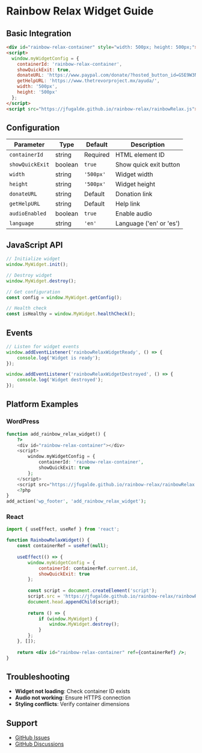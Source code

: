 # Rainbow Relax Widget Guide

## Basic Integration

```html
<div id="rainbow-relax-container" style="width: 500px; height: 500px;"></div>
<script>
  window.myWidgetConfig = {
    containerId: 'rainbow-relax-container',
    showQuickExit: true,
    donateURL: 'https://www.paypal.com/donate/?hosted_button_id=G5E9W3NZ8D7WW',
    getHelpURL: 'https://www.thetrevorproject.mx/ayuda/',
    width: '500px',
    height: '500px'
  };
</script>
<script src="https://jfugalde.github.io/rainbow-relax/rainbowRelax.js"></script>
```

## Configuration

| Parameter       | Type    | Default   | Description             |
| --------------- | ------- | --------- | ----------------------- |
| `containerId`   | string  | Required  | HTML element ID         |
| `showQuickExit` | boolean | `true`    | Show quick exit button  |
| `width`         | string  | `'500px'` | Widget width            |
| `height`        | string  | `'500px'` | Widget height           |
| `donateURL`     | string  | Default   | Donation link           |
| `getHelpURL`    | string  | Default   | Help link               |
| `audioEnabled`  | boolean | `true`    | Enable audio            |
| `language`      | string  | `'en'`    | Language ('en' or 'es') |

## JavaScript API

```javascript
// Initialize widget
window.MyWidget.init();

// Destroy widget
window.MyWidget.destroy();

// Get configuration
const config = window.MyWidget.getConfig();

// Health check
const isHealthy = window.MyWidget.healthCheck();
```

## Events

```javascript
// Listen for widget events
window.addEventListener('rainbowRelaxWidgetReady', () => {
    console.log('Widget is ready');
});

window.addEventListener('rainbowRelaxWidgetDestroyed', () => {
    console.log('Widget destroyed');
});
```

## Platform Examples

### WordPress
```php
function add_rainbow_relax_widget() {
    ?>
    <div id="rainbow-relax-container"></div>
    <script>
        window.myWidgetConfig = {
            containerId: 'rainbow-relax-container',
            showQuickExit: true
        };
    </script>
    <script src="https://jfugalde.github.io/rainbow-relax/rainbowRelax.js"></script>
    <?php
}
add_action('wp_footer', 'add_rainbow_relax_widget');
```

### React
```jsx
import { useEffect, useRef } from 'react';

function RainbowRelaxWidget() {
    const containerRef = useRef(null);
    
    useEffect(() => {
        window.myWidgetConfig = {
            containerId: containerRef.current.id,
            showQuickExit: true
        };
        
        const script = document.createElement('script');
        script.src = 'https://jfugalde.github.io/rainbow-relax/rainbowRelax.js';
        document.head.appendChild(script);
        
        return () => {
            if (window.MyWidget) {
                window.MyWidget.destroy();
            }
        };
    }, []);
    
    return <div id="rainbow-relax-container" ref={containerRef} />;
}
```

## Troubleshooting

- **Widget not loading**: Check container ID exists
- **Audio not working**: Ensure HTTPS connection
- **Styling conflicts**: Verify container dimensions

## Support

- [GitHub Issues](https://github.com/jfugalde/rainbow-relax/issues)
- [GitHub Discussions](https://github.com/jfugalde/rainbow-relax/discussions)
